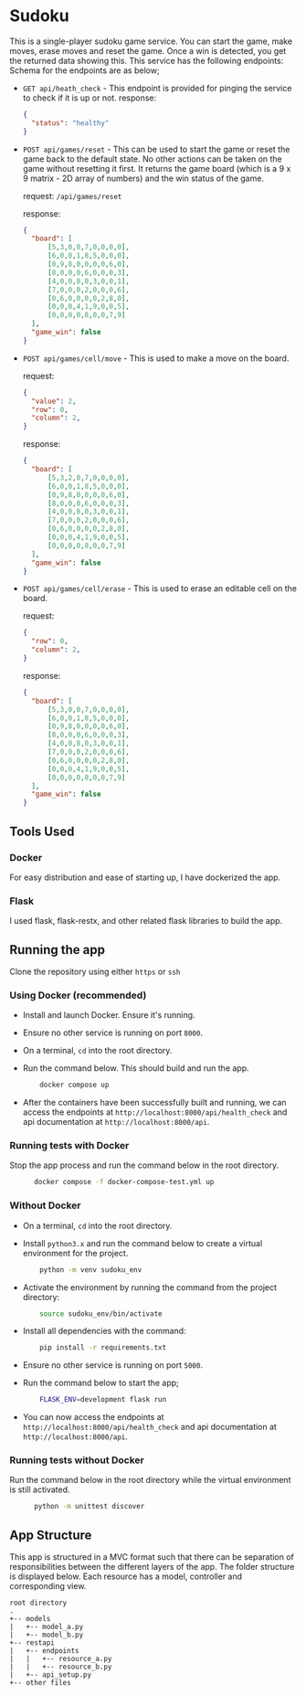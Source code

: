# Sudoku

This is a single-player sudoku game service. You can start the game, make moves, erase moves and reset the game. Once a win is detected, you get the returned data showing this. This service has the following endpoints: Schema for the endpoints are as below;

- `GET api/heath_check` - This endpoint is provided for pinging the service to check if it is up or not.
  response:

  ```json
  {
    "status": "healthy"
  }
  ```

- `POST api/games/reset` - This can be used to start the game or reset the game back to the default state. No other actions can be taken on the game without resetting it first. It returns the game board (which is a 9 x 9 matrix - 2D array of numbers) and the win status of the game.

  request:
  `/api/games/reset`

  response:

  ```json
  {
    "board": [
        [5,3,0,0,7,0,0,0,0],
        [6,0,0,1,8,5,0,0,0],
        [0,9,8,0,0,0,0,6,0],
        [8,0,0,0,6,0,0,0,3],
        [4,0,0,8,0,3,0,0,1],
        [7,0,0,0,2,0,0,0,6],
        [0,6,0,0,0,0,2,8,0],
        [0,0,0,4,1,9,0,0,5],
        [0,0,0,0,8,0,0,7,9]
    ],
    "game_win": false
  }
  ```

- `POST api/games/cell/move` - This is used to make a move on the board.

  request:

  ```json
  {
    "value": 2,
    "row": 0,
    "column": 2,
  }
  ```

  response:

  ```json
  {
    "board": [
        [5,3,2,0,7,0,0,0,0],
        [6,0,0,1,8,5,0,0,0],
        [0,9,8,0,0,0,0,6,0],
        [8,0,0,0,6,0,0,0,3],
        [4,0,0,8,0,3,0,0,1],
        [7,0,0,0,2,0,0,0,6],
        [0,6,0,0,0,0,2,8,0],
        [0,0,0,4,1,9,0,0,5],
        [0,0,0,0,8,0,0,7,9]
    ],
    "game_win": false
  }
  ```

- `POST api/games/cell/erase` - This is used to erase an editable cell on the board.

  request:

  ```json
  {
    "row": 0,
    "column": 2,
  }
  ```

  response:

  ```json
  {
    "board": [
        [5,3,0,0,7,0,0,0,0],
        [6,0,0,1,8,5,0,0,0],
        [0,9,8,0,0,0,0,6,0],
        [8,0,0,0,6,0,0,0,3],
        [4,0,0,8,0,3,0,0,1],
        [7,0,0,0,2,0,0,0,6],
        [0,6,0,0,0,0,2,8,0],
        [0,0,0,4,1,9,0,0,5],
        [0,0,0,0,8,0,0,7,9]
    ],
    "game_win": false
  }
  ```

## Tools Used

### Docker

For easy distribution and ease of starting up, I have dockerized the app.

### Flask

I used flask, flask-restx, and other related flask libraries to build the app.

## Running the app

Clone the repository using either `https` or `ssh`

### Using Docker (recommended)

- Install and launch Docker. Ensure it's running.
- Ensure no other service is running on port `8000`.
- On a terminal, `cd` into the root directory.
- Run the command below. This should build and run the app.

  ```sh
      docker compose up
  ```

- After the containers have been successfully built and running, we can access the endpoints at `http://localhost:8000/api/health_check` and api documentation at `http://localhost:8000/api`.

### Running tests with Docker

Stop the app process and run the command below in the root directory.

```sh
      docker compose -f docker-compose-test.yml up
```

### Without Docker

- On a terminal, `cd` into the root directory.
- Install `python3.x` and run the command below to create a virtual environment for the project.

  ```sh
      python -m venv sudoku_env
  ```

- Activate the environment by running the command from the project directory:

  ```sh
      source sudoku_env/bin/activate
  ```

- Install all dependencies with the command:

  ```sh
      pip install -r requirements.txt
  ```

- Ensure no other service is running on port `5000`.
- Run the command below to start the app;

  ```sh
      FLASK_ENV=development flask run
  ```

- You can now access the endpoints at `http://localhost:8000/api/health_check` and api documentation at `http://localhost:8000/api`.

### Running tests without Docker

Run the command below in the root directory while the virtual environment is still activated.

```sh
      python -m unittest discover
```

## App Structure

This app is structured in a MVC format such that there can be separation of responsibilities between the different layers of the app. The folder structure is displayed below. Each resource has a model, controller and corresponding view.

```files
root directory
.
+-- models
|   +-- model_a.py
|   +-- model_b.py
+-- restapi
|   +-- endpoints
|   |   +-- resource_a.py
|   |   +-- resource_b.py
|   +-- api_setup.py
+-- other files
```
